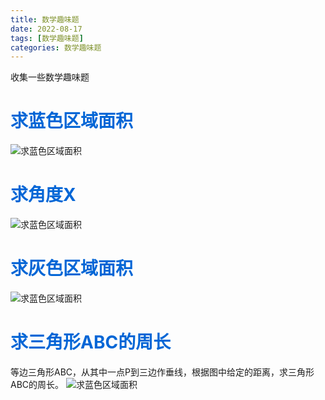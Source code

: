 ```yaml
---
title: 数学趣味题
date: 2022-08-17
tags: [数学趣味题]
categories: 数学趣味题
---
```

收集一些数学趣味题
<!-- more -->
# <span style="color:#0366d6;">求蓝色区域面积</span>
![求蓝色区域面积](https://pic2.zhimg.com/80/v2-1fe4fd72b4a5d88a77fab658cb9c9ea5_720w.jpg)
# <span style="color:#0366d6;">求角度X</span>
![求蓝色区域面积](https://pic3.zhimg.com/80/v2-a771b2ab4eb29161b26d338c1f4915ea_720w.jpg)
# <span style="color:#0366d6;">求灰色区域面积</span>
![求蓝色区域面积](https://pic4.zhimg.com/80/v2-fa1bb7f8412dd288de15ef05a3f4f577_720w.jpg)
# <span style="color:#0366d6;">求三角形ABC的周长</span>
等边三角形ABC，从其中一点P到三边作垂线，根据图中给定的距离，求三角形ABC的周长。
![求蓝色区域面积](https://pic4.zhimg.com/80/v2-d217f407cc3488dead81baeb7cbca63f_720w.jpg)
